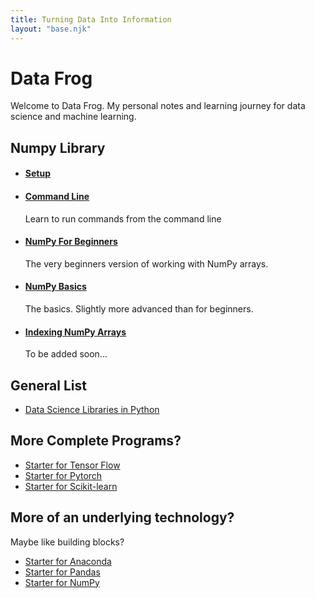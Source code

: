 ```yaml
---
title: Turning Data Into Information
layout: "base.njk"
---
```

<h1>Data Frog</h1>
<p>Welcome to Data Frog. My personal notes and learning journey for data science and machine learning.</p>
<h2>Numpy Library</h2>
<ul>
    <li>
        <h4><a href="./numpy/setup">Setup</a></h4>
    </li>
    <li>
        <h4><a href="./numpy/command_line">Command Line</a></h4>
        <p>Learn to run commands from the command line</p>
    </li>
    <li>
        <h4><a href="./numpy/beginners">NumPy For Beginners</a></h4>
        <p>The very beginners version of working with NumPy arrays.</p>
    </li>
    <li>
        <h4><a href="./numpy/basics_1">NumPy Basics</a></h4>
        <p>The basics. Slightly more advanced than for beginners.</p>
    </li>
    <li>
        <h4><a href="./numpy/indexing_ndarrays">Indexing NumPy Arrays</a></h4>
        <p>To be added soon...</p>
    </li>
</ul>
<h2>General List</h2>
<ul>
    <li>
        <a href="./data_science_software_list">Data Science Libraries in Python</a>
    </li>
</ul>
<h2>More Complete Programs?</h2>
<ul>
    <li>
        <a href="./start_tensor_flow">Starter for Tensor Flow</a>
    </li>
    <li>
        <a href="./start_pytorch">Starter for Pytorch</a>
    </li>
    <li>
        <a href="./start_scikit_learn">Starter for Scikit-learn</a>
    </li>
</ul>
<h2>More of an underlying technology?</h2>
<p>Maybe like building blocks?</p>
<ul>
    <li>
        <a href="./start_anaconda">Starter for Anaconda</a>
    </li>
    <li>
        <a href="./start_pandas">Starter for Pandas</a>
    </li>
    <li>
        <a href="./start_numpy">Starter for NumPy</a>
    </li>
</ul>